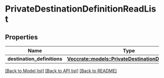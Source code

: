 # PrivateDestinationDefinitionReadList

## Properties

Name | Type | Description | Notes
------------ | ------------- | ------------- | -------------
**destination_definitions** | [**Vec<crate::models::PrivateDestinationDefinitionRead>**](PrivateDestinationDefinitionRead.md) |  | 

[[Back to Model list]](../README.md#documentation-for-models) [[Back to API list]](../README.md#documentation-for-api-endpoints) [[Back to README]](../README.md)


